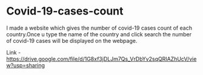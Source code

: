 # Covid-19-cases-count
I made a website which gives the number of covid-19 cases count of each country.Once u type the name of the country and click search the number of covid-19 cases will be displayed on the webpage.



Link - https://drive.google.com/file/d/1G8xf3jDLJm7Qs_VrDbYv2sqQRIAZhUcV/view?usp=sharing
